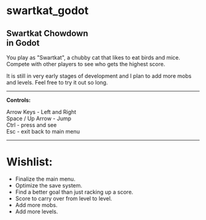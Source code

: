 # swartkat_godot
## Swartkat Chowdown </br>in Godot

You play as "Swartkat", a chubby cat that likes to eat birds and mice.
Compete with other players to see who gets the highest score.

It is still in very early stages of development and I plan to add more mobs and levels.
Feel free to try it out so long.

___
<b>Controls:</b>

Arrow Keys - Left and Right </br>
Space / Up Arrow - Jump</br>
Ctrl - press and see</br>
Esc - exit back to main menu

___
# Wishlist:

- Finalize the main menu.
- Optimize the save system.
- Find a better goal than just racking up a score.
- Score to carry over from level to level.
- Add more mobs.
- Add more levels.

